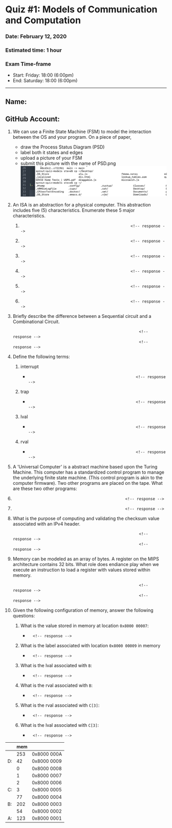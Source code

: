 # Quiz #1: Models of Communication and Computation
### Date: February 12, 2020
### Estimated time: 1 hour
### Exam Time-frame
* Start: Friday: 18:00 (6:00pm)
* End: Saturday: 18:00 (6:00pm)

---
## Name:                                                  <!-- answer -->
## GitHub Account:                                        <!-- answer -->


1. We can use a Finite State Machine (FSM) to model the interaction between the OS and your program.
On a piece of paper, 
   - draw the Process Status Diagram (PSD)
   - label both it states and edges
   - upload a picture of your FSM
   - submit this picture with the name of PSD.png
  ![Process Status Diagram](PSD.png)


1. An ISA is an abstraction for a physical computer.  This abstraction includes five (5) characteristics.  Enumerate these 5 major characteristics.
   1.                                                     <!-- response -->
   1.                                                     <!-- response -->
   1.                                                     <!-- response -->
   1.                                                     <!-- response -->
   1.                                                     <!-- response -->
   1.                                                     <!-- response -->

1. Briefly describe the difference between a Sequential circuit and a Combinational Circuit.
   ```
                                                          <!-- response -->
                                                          <!-- response -->
   ```

   <!-- You may add additional lines in your answer.  Make sure you place the response tag on each of these lines. -->


1. Define the following terms:
   1. interrupt
      -                                                    <!-- response -->
   1. trap
      -                                                    <!-- response -->
   1. lval
      -                                                    <!-- response -->
   1. rval
      -                                                    <!-- response -->


1. A 'Universal Computer' is a abstract machine based upon the Turing Machine.  This computer has a standardized control program to manage the underlying finite state machine. (This control program is akin to the computer firmware).  Two other programs are placed on the tape.  What are these two other programs:
  1.                                                      <!-- response -->
  1.                                                      <!-- response -->


1. What is the purpose of computing and validating the checksum value associated with an IPv4 header.
   ```
                                                          <!-- response -->
                                                          <!-- response -->
   ```


1. Memory can be modeled as an array of bytes.  A register on the MIPS architecture contains 32 bits.  What role does endiance play when we execute an instruction to load a register with values stored within memory.
   ```
                                                          <!-- response -->
                                                          <!-- response -->
   ```

1. Given the following configuration of memory, answer the following questions:
   1. What is the value stored in memory at location `0x8000 00007`: 
      -       <!-- response -->
   1. What is the label associated with location `0x8000 00009` in memory
      -       <!-- response -->
   1. What is the lval associated with `B`:  
      -       <!-- response -->
   1. What is the rval associated with `B`:
      -       <!-- response -->
   1. What is the rval associated with `C[3]`:
      -       <!-- response -->
   1. What is the lval associated with `C[3]`:
      -       <!-- response -->

|   | mem|            |
|---|---|-------------|
|     | 253 |  0x8000 000A |
| D:  |  42 |  0x8000 0009 |
|     |   0 |  0x8000 0008 |
|     |   1 |  0x8000 0007 |
|     |   2 |  0x8000 0006 |
| C:  |   3 |  0x8000 0005 |
|     |  77 |  0x8000 0004 |
| B:  | 202 |  0x8000 0003 |
|     |  54 |  0x8000 0002 |
| A:  | 123 |  0x8000 0001 |



